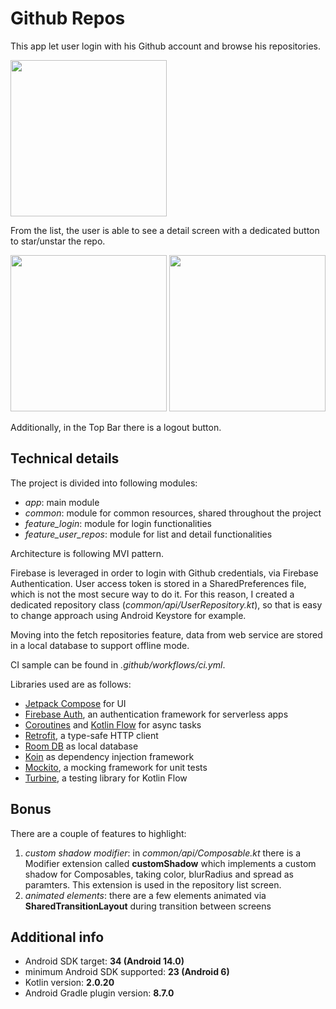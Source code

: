 # Github Repos

This app let user login with his Github account and browse his repositories.

<img src="https://drive.google.com/uc?export=view&id=1Mn27H1JLrGAd0hDgzKtFyZxspOpk6Gsu" width="250" />

From the list, the user is able to see a detail screen with a dedicated button to star/unstar the repo.

<img src="https://drive.google.com/uc?export=view&id=1rvhIOOgzyRgYk6x7JinCdESR3311TmpN" width="250" /> <img src="https://drive.google.com/uc?export=view&id=1yREN6AIgja8PVYmPQKl09VPrFM9wXk6P" width="250" />

Additionally, in the Top Bar there is a logout button.


## Technical details

The project is divided into following modules:

- *app*: main module
- *common*: module for common resources, shared throughout the project
- *feature_login*: module for login functionalities
- *feature_user_repos*: module for list and detail functionalities

Architecture is following MVI pattern.

Firebase is leveraged in order to login with Github credentials, via Firebase Authentication. User access token is stored in a SharedPreferences file, which is not the most secure way to do it. For this reason, I created a dedicated repository class (*common/api/UserRepository.kt*), so that is easy to change approach using Android Keystore for example.

Moving into the fetch repositories feature, data from web service are stored in a local database to support offline mode.

CI sample can be found in *.github/workflows/ci.yml*.

Libraries used are as follows:

 - [Jetpack Compose](https://developer.android.com/jetpack/compose) for UI
 - [Firebase Auth](https://firebase.google.com/docs/auth), an authentication framework for serverless apps
 - [Coroutines](https://kotlinlang.org/docs/coroutines-overview.html) and [Kotlin Flow](https://kotlinlang.org/docs/flow.html) for async tasks
 - [Retrofit](https://square.github.io/retrofit/), a type-safe HTTP client
 - [Room DB](https://developer.android.com/training/data-storage/room) as local database
 - [Koin](https://insert-koin.io/) as dependency injection framework
 - [Mockito](https://site.mockito.org/), a mocking framework for unit tests
 - [Turbine](https://github.com/cashapp/turbine), a testing library for Kotlin Flow

## Bonus

There are a couple of features to highlight:

 1. *custom shadow modifier*: in *common/api/Composable.kt* there is a Modifier extension called **customShadow** which implements a custom shadow for Composables, taking color, blurRadius and spread as paramters. This extension is used in the repository list screen.
 2. *animated elements*: there are a few elements animated via **SharedTransitionLayout** during transition between screens

## Additional info

 - Android SDK target: **34 (Android 14.0)**
 - minimum Android SDK supported: **23 (Android 6)**
 - Kotlin version: **2.0.20**
 - Android Gradle plugin version: **8.7.0**
